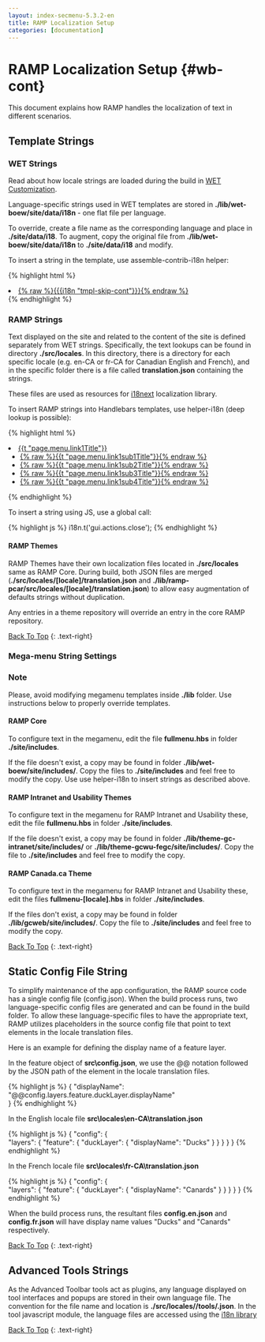 ```yaml
---
layout: index-secmenu-5.3.2-en
title: RAMP Localization Setup
categories: [documentation]
---
```


<a name="top" />

# RAMP Localization Setup {#wb-cont}

This document explains how RAMP handles the localization of text in different scenarios.

<div class="toc"></div>

## Template Strings

### WET Strings

Read about how locale strings are loaded during the build in [WET Customization](wet-customization-en.html#data).

Language-specific strings used in WET templates are stored in __./lib/wet-boew/site/data/i18n__ - one flat file per language.

To override, create a file name as the corresponding language and place in __./site/data/i18__. To augment, copy the original file from __./lib/wet-boew/site/data/i18n__ to __./site/data/i18__ and modify.

To insert a string in the template, use assemble-contrib-i18n helper:

{% highlight html %}
<li class="wb-slc">
    <a class="wb-sl" href="#wb-cont">{% raw %}{{{i18n "tmpl-skip-cont"}}}{% endraw %}</a>
</li>
{% endhighlight %}


### RAMP Strings

Text displayed on the site and related to the content of the site is defined separately from WET strings. Specifically, the text lookups can be found in directory __./src/locales__. In this directory, there is a directory for each specific locale (e.g. en-CA or fr-CA for Canadian English and French), and in the specific folder there is a file called __translation.json__ containing the strings. 

These files are used as resources for [i18next](http://i18next.com/) localization library.

To insert RAMP strings into Handlebars templates, use helper-i18n (deep lookup is possible):

{% highlight html %}
<li><a href="#implement" class="item">{{t "page.menu.link1Title"}}</a>
	<ul class="sm list-unstyled" id="implement" role="menu">
		<li><a href="...">{% raw %}{{t "page.menu.link1sub1Title"}}{% endraw %}</a></li>
		<li><a href="...">{% raw %}{{t "page.menu.link1sub2Title"}}{% endraw %}</a></li>
		<li><a href="...">{% raw %}{{t "page.menu.link1sub3Title"}}{% endraw %}</a></li>
		<li><a href="...">{% raw %}{{t "page.menu.link1sub4Title"}}{% endraw %}</a></li>
	</ul>
</li>
{% endhighlight %}

To insert a string using JS, use a global call:

{% highlight js %}
    i18n.t('gui.actions.close');
{% endhighlight %}

#### RAMP Themes

RAMP Themes have their own localization files located in __./src/locales__ same as RAMP Core. During build, both JSON files are merged (__./src/locales/[locale]/translation.json__ and __./lib/ramp-pcar/src/locales/[locale]/translation.json__) to allow easy augmentation of defaults strings without duplication. 

Any entries in a theme repository will override an entry in the core RAMP repository.

[Back To Top](#top)
{: .text-right}

### Mega-menu String Settings

<section class="alert alert-info">
	<h3>Note</h3>
	<p>Please, avoid modifying megamenu templates inside <strong>./lib</strong> folder. Use instructions below to properly override templates.</p>
</section>

#### RAMP Core

To configure text in the megamenu, edit the file __fullmenu.hbs__ in folder __./site/includes__.

If the file doesn't exist, a copy may be found in folder __./lib/wet-boew/site/includes/__. Copy the files to __./site/includes__ and feel free to modify the copy. Use use helper-i18n to insert strings as described above.

#### RAMP Intranet and Usability Themes

To configure text in the megamenu for RAMP Intranet and Usability these, edit the file __fullmenu.hbs__ in folder __./site/includes__.

If the file doesn't exist, a copy may be found in folder __./lib/theme-gc-intranet/site/includes/__ or __./lib/theme-gcwu-fegc/site/includes/__.  Copy the file to __./site/includes__ and feel free to modify the copy.

#### RAMP Canada.ca Theme

To configure text in the megamenu for RAMP Intranet and Usability these, edit the files __fullmenu-[locale].hbs__ in folder __./site/includes__.

If the files don't exist, a copy may be found in folder __./lib/gcweb/site/includes/__.  Copy the file to __./site/includes__ and feel free to modify the copy.


[Back To Top](#top)
{: .text-right}

## Static Config File String

To simplify maintenance of the app configuration, the RAMP source code has a single config file (config.json).  When the build process runs, two language-specific config files are generated and can be found in the build folder.  To allow these language-specific files to have the appropriate text, RAMP utilizes placeholders in the source config file that point to text elements in the locale translation files.

Here is an example for defining the display name of a feature layer.

In the feature object of __src\config.json__, we use the @@ notation followed by the JSON path of the element in the locale translation files.

{% highlight js %}
{
    "displayName": "@@config.layers.feature.duckLayer.displayName"	    
}
{% endhighlight %}

In the English locale file __src\locales\en-CA\translation.json__

{% highlight js %}
{
    "config": {        
        "layers": {
            "feature": {
                "duckLayer": {
                    "displayName": "Ducks"
                }
			}
		}
	}
}
{% endhighlight %}

In the French locale file __src\locales\fr-CA\translation.json__

{% highlight js %}
{
    "config": {        
        "layers": {
            "feature": {
                "duckLayer": {
                    "displayName": "Canards"
                }
			}
		}
	}
}
{% endhighlight %}

When the build process runs, the resultant files __config.en.json__ and __config.fr.json__ will have display name values "Ducks" and "Canards" respectively.


[Back To Top](#top)
{: .text-right}


## Advanced Tools Strings

As the Advanced Toolbar tools act as plugins, any language displayed on tool interfaces and popups are stored in their own language file.  The convention for the file name and location is __./src/locales/<localeName>/tools/<toolName>.json__.  In the tool javascript module, the language files are accessed using the [i18n library](external-libraries-en.html#i18next---i18n-for-javascript)

[Back To Top](#top)
{: .text-right}

